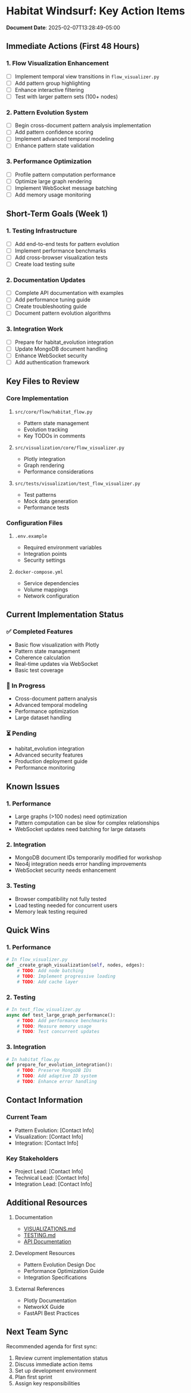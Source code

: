 # Habitat Windsurf: Key Action Items

**Document Date**: 2025-02-07T13:28:49-05:00

## Immediate Actions (First 48 Hours)

### 1. Flow Visualization Enhancement
- [ ] Implement temporal view transitions in `flow_visualizer.py`
- [ ] Add pattern group highlighting
- [ ] Enhance interactive filtering
- [ ] Test with larger pattern sets (100+ nodes)

### 2. Pattern Evolution System
- [ ] Begin cross-document pattern analysis implementation
- [ ] Add pattern confidence scoring
- [ ] Implement advanced temporal modeling
- [ ] Enhance pattern state validation

### 3. Performance Optimization
- [ ] Profile pattern computation performance
- [ ] Optimize large graph rendering
- [ ] Implement WebSocket message batching
- [ ] Add memory usage monitoring

## Short-Term Goals (Week 1)

### 1. Testing Infrastructure
- [ ] Add end-to-end tests for pattern evolution
- [ ] Implement performance benchmarks
- [ ] Add cross-browser visualization tests
- [ ] Create load testing suite

### 2. Documentation Updates
- [ ] Complete API documentation with examples
- [ ] Add performance tuning guide
- [ ] Create troubleshooting guide
- [ ] Document pattern evolution algorithms

### 3. Integration Work
- [ ] Prepare for habitat_evolution integration
- [ ] Update MongoDB document handling
- [ ] Enhance WebSocket security
- [ ] Add authentication framework

## Key Files to Review

### Core Implementation
1. `src/core/flow/habitat_flow.py`
   - Pattern state management
   - Evolution tracking
   - Key TODOs in comments

2. `src/visualization/core/flow_visualizer.py`
   - Plotly integration
   - Graph rendering
   - Performance considerations

3. `src/tests/visualization/test_flow_visualizer.py`
   - Test patterns
   - Mock data generation
   - Performance tests

### Configuration Files
1. `.env.example`
   - Required environment variables
   - Integration points
   - Security settings

2. `docker-compose.yml`
   - Service dependencies
   - Volume mappings
   - Network configuration

## Current Implementation Status

### ✅ Completed Features
- Basic flow visualization with Plotly
- Pattern state management
- Coherence calculation
- Real-time updates via WebSocket
- Basic test coverage

### 🚧 In Progress
- Cross-document pattern analysis
- Advanced temporal modeling
- Performance optimization
- Large dataset handling

### ⏳ Pending
- habitat_evolution integration
- Advanced security features
- Production deployment guide
- Performance monitoring

## Known Issues

### 1. Performance
- Large graphs (>100 nodes) need optimization
- Pattern computation can be slow for complex relationships
- WebSocket updates need batching for large datasets

### 2. Integration
- MongoDB document IDs temporarily modified for workshop
- Neo4j integration needs error handling improvements
- WebSocket security needs enhancement

### 3. Testing
- Browser compatibility not fully tested
- Load testing needed for concurrent users
- Memory leak testing required

## Quick Wins

### 1. Performance
```python
# In flow_visualizer.py
def _create_graph_visualization(self, nodes, edges):
    # TODO: Add node batching
    # TODO: Implement progressive loading
    # TODO: Add cache layer
```

### 2. Testing
```python
# In test_flow_visualizer.py
async def test_large_graph_performance():
    # TODO: Add performance benchmarks
    # TODO: Measure memory usage
    # TODO: Test concurrent updates
```

### 3. Integration
```python
# In habitat_flow.py
def prepare_for_evolution_integration():
    # TODO: Preserve MongoDB IDs
    # TODO: Add adaptive ID system
    # TODO: Enhance error handling
```

## Contact Information

### Current Team
- Pattern Evolution: [Contact Info]
- Visualization: [Contact Info]
- Integration: [Contact Info]

### Key Stakeholders
- Project Lead: [Contact Info]
- Technical Lead: [Contact Info]
- Integration Lead: [Contact Info]

## Additional Resources

1. Documentation
   - [VISUALIZATIONS.md](VISUALIZATIONS.md)
   - [TESTING.md](TESTING.md)
   - [API Documentation](src/visualization/api/README.md)

2. Development Resources
   - Pattern Evolution Design Doc
   - Performance Optimization Guide
   - Integration Specifications

3. External References
   - Plotly Documentation
   - NetworkX Guide
   - FastAPI Best Practices

## Next Team Sync

Recommended agenda for first sync:
1. Review current implementation status
2. Discuss immediate action items
3. Set up development environment
4. Plan first sprint
5. Assign key responsibilities
